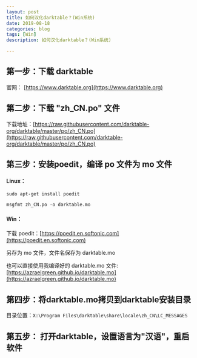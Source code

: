 ```yaml
---
layout: post
title: 如何汉化darktable？(Win系统)
date: 2019-08-18
categories: blog
tags: [Win]
description: 如何汉化darktable？(Win系统)

---
```


## 第一步：下载 darktable

官网： [https://www.darktable.org](https://www.darktable.org)



## 第二步：下载 "zh_CN.po" 文件

下载地址：[https://raw.githubusercontent.com/darktable-org/darktable/master/po/zh_CN.po](https://raw.githubusercontent.com/darktable-org/darktable/master/po/zh_CN.po)



## 第三步：安装poedit，编译 po 文件为 mo 文件

#### Linux：

`sudo apt-get install poedit`

`msgfmt zh_CN.po -o darktable.mo`

#### Win：

下载 poedit：[https://poedit.en.softonic.com](https://poedit.en.softonic.com)

另存为 mo 文件，文件名保存为 darktable.mo


也可以直接使用我编译好的 darktable.mo 文件: [https://azraelgreen.github.io/darktable.mo](https://azraelgreen.github.io/darktable.mo)



## 第四步：将darktable.mo拷贝到darktable安装目录

目录位置：`X:\Program Files\darktable\share\locale\zh_CN\LC_MESSAGES`



## 第五步： 打开darktable，设置语言为"汉语"，重启软件
